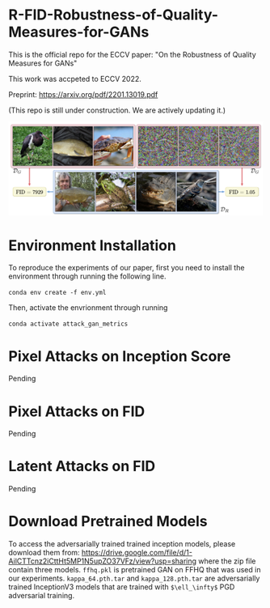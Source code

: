 # R-FID-Robustness-of-Quality-Measures-for-GANs
This is the official repo for the ECCV paper: "On the Robustness of Quality Measures for GANs"

This work was accpeted to ECCV 2022.

Preprint: https://arxiv.org/pdf/2201.13019.pdf

(This repo is still under construction. We are actively updating it.)

![plot](./pull.png)

# Environment Installation

To reproduce the experiments of our paper, first you need to install the environment through running the following line.

`conda env create -f env.yml`

Then, activate the envrionment through running

`conda activate attack_gan_metrics`

# Pixel Attacks on Inception Score
Pending

# Pixel Attacks on FID
Pending

# Latent Attacks on FID
Pending

# Download Pretrained Models
To access the adversarially trained trained inception models, please download them from:
https://drive.google.com/file/d/1-AilCTTcnz2iCttHt5MP1N5upZO37VFz/view?usp=sharing
where the zip file contain three models. `ffhq.pkl` is pretrained GAN on FFHQ that was used in our experiments.
`kappa_64.pth.tar` and `kappa_128.pth.tar` are adversarially trained InceptionV3 models that are trained with `$\ell_\infty$` PGD adversarial training.

